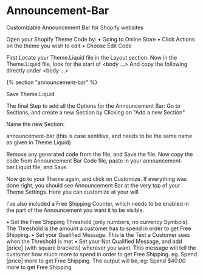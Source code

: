 # Announcement-Bar
Customizable Announcement Bar for Shopify websites

Open your Shopify Theme Code by:
• Going to Online Store
• Click Actions on the theme you wish to edit
• Choose Edit Code

First Locate your Theme.Liquid file in the Layout section.
Now in the Theme.Liquid file, look for the start of <body ...>
And copy the following directly under <body ...>
  
  {% section "announcement-bar" %}
  
Save Theme.Liquid


The final Step to add all the Options for the Announcement Bar:
Go to Sections, and create a new Section by Clicking on "Add a new Section"

Name the new Section:

announcement-bar (this is case sentitive, and needs to be the same name as given in Theme.Liquid)


Remove any generated code from the file, and Save the file.
Now copy the code from Announcement Bar Code file, paste in your announcement-bar.Liquid file, and Save.

Now go to your Theme again, and click on Customize.
If everything was done right, you should see Announcement Bar at the very top of your Theme Settings.
Here you can customize at your will.

I've also included a Free Shipping Counter, which needs to be enabled in the part of the Announcement you want it to be visible.
  
• Set the Free Shipping Threshold (only numbers, no currency Symbols). The Threshold is the amount a customer has to spend in order to get Free Shipping.
• Set your Qualified Message. This is the Text a Customer sees when the Threshold is met
• Set your Not Qualified Message, and add [price] (with square brackets) wherever you want.
  This message will tell the customer how much more to spend in order to get Free Shipping.
  eg. Spend [price] more to get Free Shipping. The output will be, eg: Spend $40.00 more to get Free Shipping
